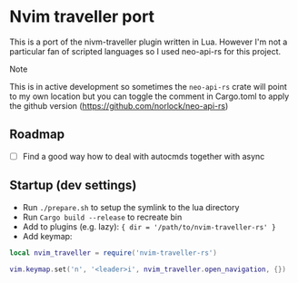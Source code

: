 # Nvim traveller port
This is a port of the nivm-traveller plugin written in Lua. However I'm not a particular fan of scripted languages so I used neo-api-rs for this project. 

> [!NOTE]
> This is in active development so sometimes the `neo-api-rs` crate will point to my own location but you can toggle the comment in Cargo.toml to apply the github version (https://github.com/norlock/neo-api-rs)


## Roadmap
- [ ] Find a good way how to deal with autocmds together with async

## Startup (dev settings)
- Run `./prepare.sh` to setup the symlink to the lua directory
- Run `Cargo build --release` to recreate bin
- Add to plugins (e.g. lazy): `{ dir = '/path/to/nvim-traveller-rs' }`
- Add keymap: 

```lua
local nvim_traveller = require('nvim-traveller-rs')

vim.keymap.set('n', '<leader>i', nvim_traveller.open_navigation, {})
```
